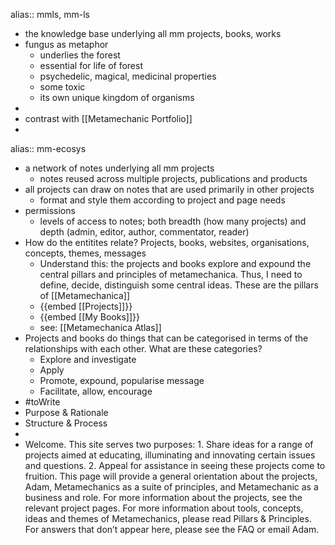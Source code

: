 alias:: mmls, mm-ls

- the knowledge base underlying all mm projects, books, works
- fungus as metaphor
	- underlies the forest
	- essential for life of forest
	- psychedelic, magical, medicinal properties
	- some toxic
	- its own unique kingdom of organisms
-
- contrast with [[Metamechanic Portfolio]]
-
alias:: mm-ecosys

- a network of notes underlying all mm projects
	- notes reused across multiple projects, publications and products
- all projects can draw on notes that are used primarily in other projects
	- format and style them according to project and page needs
- permissions
	- levels of access to notes; both breadth (how many projects) and depth (admin, editor, author, commentator, reader)
- How do the entitites relate? Projects, books, websites, organisations, concepts, themes, messages
	- Understand this: the projects and books explore and expound the central pillars and principles of metamechanica. Thus, I need to define, decide, distinguish some central ideas. These are the pillars of [[Metamechanica]]
	- {{embed [[Projects]]}}
	- {{embed [[My Books]]}}
	- see: [[Metamechanica Atlas]]
- Projects and books do things that can be categorised in terms of the relationships with each other. What are these categories?
	- Explore and investigate
	- Apply
	- Promote, expound, popularise message
	- Facilitate, allow, encourage
- #toWrite
- Purpose & Rationale
- Structure & Process
-
- Welcome. This site serves two purposes: 1. Share ideas for a range of projects aimed at educating, illuminating and innovating certain issues and questions. 2. Appeal for assistance in seeing these projects come to fruition.  This page will provide a general orientation about the projects, Adam, Metamechanics as a suite of principles, and Metamechanic as a business and role. For more information about the projects, see the relevant project pages. For more information about tools, concepts, ideas and themes of Metamechanics, please read Pillars & Principles. For answers that don’t appear here, please see the FAQ or email Adam.